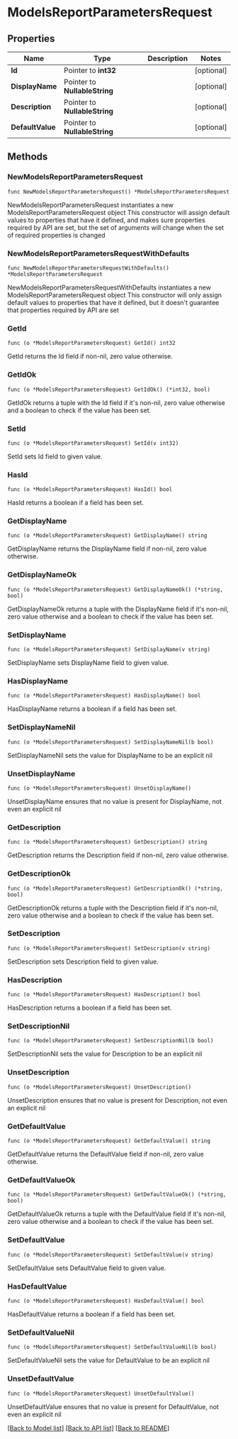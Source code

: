 # ModelsReportParametersRequest

## Properties

Name | Type | Description | Notes
------------ | ------------- | ------------- | -------------
**Id** | Pointer to **int32** |  | [optional] 
**DisplayName** | Pointer to **NullableString** |  | [optional] 
**Description** | Pointer to **NullableString** |  | [optional] 
**DefaultValue** | Pointer to **NullableString** |  | [optional] 

## Methods

### NewModelsReportParametersRequest

`func NewModelsReportParametersRequest() *ModelsReportParametersRequest`

NewModelsReportParametersRequest instantiates a new ModelsReportParametersRequest object
This constructor will assign default values to properties that have it defined,
and makes sure properties required by API are set, but the set of arguments
will change when the set of required properties is changed

### NewModelsReportParametersRequestWithDefaults

`func NewModelsReportParametersRequestWithDefaults() *ModelsReportParametersRequest`

NewModelsReportParametersRequestWithDefaults instantiates a new ModelsReportParametersRequest object
This constructor will only assign default values to properties that have it defined,
but it doesn't guarantee that properties required by API are set

### GetId

`func (o *ModelsReportParametersRequest) GetId() int32`

GetId returns the Id field if non-nil, zero value otherwise.

### GetIdOk

`func (o *ModelsReportParametersRequest) GetIdOk() (*int32, bool)`

GetIdOk returns a tuple with the Id field if it's non-nil, zero value otherwise
and a boolean to check if the value has been set.

### SetId

`func (o *ModelsReportParametersRequest) SetId(v int32)`

SetId sets Id field to given value.

### HasId

`func (o *ModelsReportParametersRequest) HasId() bool`

HasId returns a boolean if a field has been set.

### GetDisplayName

`func (o *ModelsReportParametersRequest) GetDisplayName() string`

GetDisplayName returns the DisplayName field if non-nil, zero value otherwise.

### GetDisplayNameOk

`func (o *ModelsReportParametersRequest) GetDisplayNameOk() (*string, bool)`

GetDisplayNameOk returns a tuple with the DisplayName field if it's non-nil, zero value otherwise
and a boolean to check if the value has been set.

### SetDisplayName

`func (o *ModelsReportParametersRequest) SetDisplayName(v string)`

SetDisplayName sets DisplayName field to given value.

### HasDisplayName

`func (o *ModelsReportParametersRequest) HasDisplayName() bool`

HasDisplayName returns a boolean if a field has been set.

### SetDisplayNameNil

`func (o *ModelsReportParametersRequest) SetDisplayNameNil(b bool)`

 SetDisplayNameNil sets the value for DisplayName to be an explicit nil

### UnsetDisplayName
`func (o *ModelsReportParametersRequest) UnsetDisplayName()`

UnsetDisplayName ensures that no value is present for DisplayName, not even an explicit nil
### GetDescription

`func (o *ModelsReportParametersRequest) GetDescription() string`

GetDescription returns the Description field if non-nil, zero value otherwise.

### GetDescriptionOk

`func (o *ModelsReportParametersRequest) GetDescriptionOk() (*string, bool)`

GetDescriptionOk returns a tuple with the Description field if it's non-nil, zero value otherwise
and a boolean to check if the value has been set.

### SetDescription

`func (o *ModelsReportParametersRequest) SetDescription(v string)`

SetDescription sets Description field to given value.

### HasDescription

`func (o *ModelsReportParametersRequest) HasDescription() bool`

HasDescription returns a boolean if a field has been set.

### SetDescriptionNil

`func (o *ModelsReportParametersRequest) SetDescriptionNil(b bool)`

 SetDescriptionNil sets the value for Description to be an explicit nil

### UnsetDescription
`func (o *ModelsReportParametersRequest) UnsetDescription()`

UnsetDescription ensures that no value is present for Description, not even an explicit nil
### GetDefaultValue

`func (o *ModelsReportParametersRequest) GetDefaultValue() string`

GetDefaultValue returns the DefaultValue field if non-nil, zero value otherwise.

### GetDefaultValueOk

`func (o *ModelsReportParametersRequest) GetDefaultValueOk() (*string, bool)`

GetDefaultValueOk returns a tuple with the DefaultValue field if it's non-nil, zero value otherwise
and a boolean to check if the value has been set.

### SetDefaultValue

`func (o *ModelsReportParametersRequest) SetDefaultValue(v string)`

SetDefaultValue sets DefaultValue field to given value.

### HasDefaultValue

`func (o *ModelsReportParametersRequest) HasDefaultValue() bool`

HasDefaultValue returns a boolean if a field has been set.

### SetDefaultValueNil

`func (o *ModelsReportParametersRequest) SetDefaultValueNil(b bool)`

 SetDefaultValueNil sets the value for DefaultValue to be an explicit nil

### UnsetDefaultValue
`func (o *ModelsReportParametersRequest) UnsetDefaultValue()`

UnsetDefaultValue ensures that no value is present for DefaultValue, not even an explicit nil

[[Back to Model list]](../README.md#documentation-for-models) [[Back to API list]](../README.md#documentation-for-api-endpoints) [[Back to README]](../README.md)


